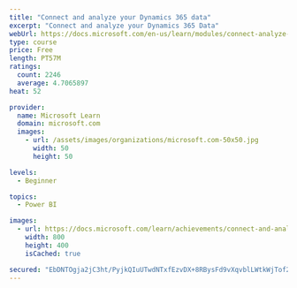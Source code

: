 ```yaml
---
title: "Connect and analyze your Dynamics 365 data​"
excerpt: "Connect and analyze your Dynamics 365 Data​"
webUrl: https://docs.microsoft.com/en-us/learn/modules/connect-analyze-dynamics-365-data/
type: course
price: Free
length: PT57M
ratings:
  count: 2246
  average: 4.7065897
heat: 52

provider:
  name: Microsoft Learn
  domain: microsoft.com
  images:
    - url: /assets/images/organizations/microsoft.com-50x50.jpg
      width: 50
      height: 50

levels:
  - Beginner

topics:
  - Power BI

images:
  - url: https://docs.microsoft.com/learn/achievements/connect-and-analyze-your-microsoft-dynamics-365-data-social.png
    width: 800
    height: 400
    isCached: true

secured: "EbDNTOgja2jC3ht/PyjkQIuUTwdNTxfEzvDX+8RBysFd9vXqvblLWtkWjTof2dPJmcKvBBir+TwajbVpcxZvUdPIELVh8e8Ngp8UtgxiSiGtSXlo+DiXoA0vBGop/unt8JCI5FXJmEjA9KT3aP1Ha3UdLL6S4zxHyJJEBiwjOkaxT/IXZWr4TKqBUgWFEvLFZaFOU79ipUlyuJVXW/VyIPz+c3HW22xXnd9cq9e546iGogytkzixkVNBBWyWIkXEmYYMfk+3q+ncCwShoz/K+kCg1BXfNyrSuRqX0oXYYo50sHXjVYUF9aOS7NWCNc/0FdcDnhn44zXzNjcrCrotsNmfqGza9QBQjesRMFZiBzRuUy7lubrnxuJTbmKDobeADM4NJlVR4c3gY5CIksRUE5f4yf3rfkwYaHhhZcUQ7JU=;T7WMQIb8YzjQZwEyCO8SpQ=="
---
```


